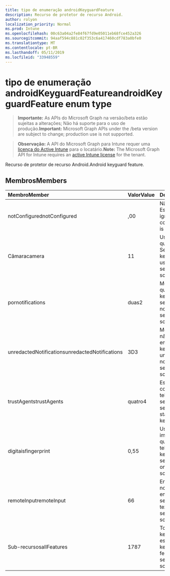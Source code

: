 ```yaml
---
title: tipo de enumeração androidKeyguardFeature
description: Recurso de protetor de recurso Android.
author: rolyon
localization_priority: Normal
ms.prod: Intune
ms.openlocfilehash: 00c63a04a2fe84f67fd9e05011eb68fce452a326
ms.sourcegitcommit: 94aaf594c881c02f353c6a417460cdf783a0bfe0
ms.translationtype: MT
ms.contentlocale: pt-BR
ms.lasthandoff: 05/11/2019
ms.locfileid: "33948559"
---
```

# <a name="androidkeyguardfeature-enum-type"></a><span data-ttu-id="71e7f-103">tipo de enumeração androidKeyguardFeature</span><span class="sxs-lookup"><span data-stu-id="71e7f-103">androidKeyguardFeature enum type</span></span>

> <span data-ttu-id="71e7f-104">**Importante:** As APIs do Microsoft Graph na versão/beta estão sujeitas a alterações; Não há suporte para o uso de produção.</span><span class="sxs-lookup"><span data-stu-id="71e7f-104">**Important:** Microsoft Graph APIs under the /beta version are subject to change; production use is not supported.</span></span>

> <span data-ttu-id="71e7f-105">**Observação:** A API do Microsoft Graph para Intune requer uma [licença do Active Intune](https://go.microsoft.com/fwlink/?linkid=839381) para o locatário.</span><span class="sxs-lookup"><span data-stu-id="71e7f-105">**Note:** The Microsoft Graph API for Intune requires an [active Intune license](https://go.microsoft.com/fwlink/?linkid=839381) for the tenant.</span></span>

<span data-ttu-id="71e7f-106">Recurso de protetor de recurso Android.</span><span class="sxs-lookup"><span data-stu-id="71e7f-106">Android keyguard feature.</span></span>

## <a name="members"></a><span data-ttu-id="71e7f-107">Membros</span><span class="sxs-lookup"><span data-stu-id="71e7f-107">Members</span></span>
|<span data-ttu-id="71e7f-108">Membro</span><span class="sxs-lookup"><span data-stu-id="71e7f-108">Member</span></span>|<span data-ttu-id="71e7f-109">Valor</span><span class="sxs-lookup"><span data-stu-id="71e7f-109">Value</span></span>|<span data-ttu-id="71e7f-110">Descrição</span><span class="sxs-lookup"><span data-stu-id="71e7f-110">Description</span></span>|
|:---|:---|:---|
|<span data-ttu-id="71e7f-111">notConfigured</span><span class="sxs-lookup"><span data-stu-id="71e7f-111">notConfigured</span></span>|<span data-ttu-id="71e7f-112">,0</span><span class="sxs-lookup"><span data-stu-id="71e7f-112">0</span></span>|<span data-ttu-id="71e7f-113">Não configurado; Esse valor é ignorado.</span><span class="sxs-lookup"><span data-stu-id="71e7f-113">Not configured; this value is ignored.</span></span>|
|<span data-ttu-id="71e7f-114">Câmara</span><span class="sxs-lookup"><span data-stu-id="71e7f-114">camera</span></span>|<span data-ttu-id="71e7f-115">1</span><span class="sxs-lookup"><span data-stu-id="71e7f-115">1</span></span>|<span data-ttu-id="71e7f-116">Uso da câmera quando em telas do Secure keyguard.</span><span class="sxs-lookup"><span data-stu-id="71e7f-116">Camera usage when on secure keyguard screens.</span></span>|
|<span data-ttu-id="71e7f-117">por</span><span class="sxs-lookup"><span data-stu-id="71e7f-117">notifications</span></span>|<span data-ttu-id="71e7f-118">duas</span><span class="sxs-lookup"><span data-stu-id="71e7f-118">2</span></span>|<span data-ttu-id="71e7f-119">Mostrar notificações quando em telas do keyguard seguras.</span><span class="sxs-lookup"><span data-stu-id="71e7f-119">Showing notifications when on secure keyguard screens.</span></span>|
|<span data-ttu-id="71e7f-120">unredactedNotifications</span><span class="sxs-lookup"><span data-stu-id="71e7f-120">unredactedNotifications</span></span>|<span data-ttu-id="71e7f-121">3D</span><span class="sxs-lookup"><span data-stu-id="71e7f-121">3</span></span>|<span data-ttu-id="71e7f-122">Mostrar notificações não redigidas quando em telas do Secure keyguard.</span><span class="sxs-lookup"><span data-stu-id="71e7f-122">Showing unredacted notifications when on secure keyguard screens.</span></span>|
|<span data-ttu-id="71e7f-123">trustAgents</span><span class="sxs-lookup"><span data-stu-id="71e7f-123">trustAgents</span></span>|<span data-ttu-id="71e7f-124">quatro</span><span class="sxs-lookup"><span data-stu-id="71e7f-124">4</span></span>|<span data-ttu-id="71e7f-125">Estado do agente de confiança quando em telas de proteção de segurança seguras.</span><span class="sxs-lookup"><span data-stu-id="71e7f-125">Trust agent state when on secure keyguard screens.</span></span>|
|<span data-ttu-id="71e7f-126">digitais</span><span class="sxs-lookup"><span data-stu-id="71e7f-126">fingerprint</span></span>|<span data-ttu-id="71e7f-127">0,5</span><span class="sxs-lookup"><span data-stu-id="71e7f-127">5</span></span>|<span data-ttu-id="71e7f-128">Uso do sensor de impressão digital quando estiver em telas do Secure keyguard.</span><span class="sxs-lookup"><span data-stu-id="71e7f-128">Fingerprint sensor usage when on secure keyguard screens.</span></span>|
|<span data-ttu-id="71e7f-129">remoteInput</span><span class="sxs-lookup"><span data-stu-id="71e7f-129">remoteInput</span></span>|<span data-ttu-id="71e7f-130">6</span><span class="sxs-lookup"><span data-stu-id="71e7f-130">6</span></span>|<span data-ttu-id="71e7f-131">Entrada de texto de notificação quando em telas de keyguard seguras.</span><span class="sxs-lookup"><span data-stu-id="71e7f-131">Notification text entry when on secure keyguard screens.</span></span>|
|<span data-ttu-id="71e7f-132">Sub-recursos</span><span class="sxs-lookup"><span data-stu-id="71e7f-132">allFeatures</span></span>|<span data-ttu-id="71e7f-133">178</span><span class="sxs-lookup"><span data-stu-id="71e7f-133">7</span></span>|<span data-ttu-id="71e7f-134">Todos os recursos de keyguard quando estão no Secure keyguard.</span><span class="sxs-lookup"><span data-stu-id="71e7f-134">All keyguard features when on secure keyguard screens.</span></span>|




